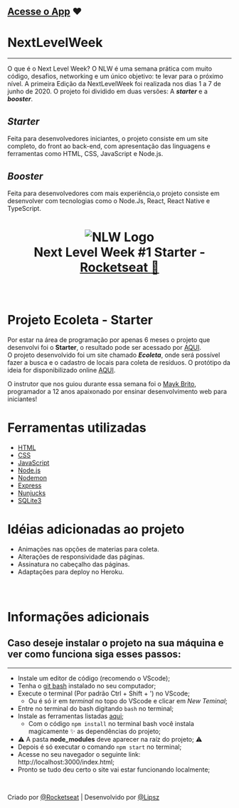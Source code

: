 </h3>
<h3 align="center">

<a href="https://ecoletalipzs.herokuapp.com/" target="_blank">Acesse o App</a> :heart:
---

</h3>

# NextLevelWeek
----------

O que é o Next Level Week?
O NLW é uma semana prática com muito código, desafios, networking e um único objetivo: te levar para o próximo nível.
A primeira Edição da NextLevelWeek foi realizada nos dias 1 a 7 de junho de 2020.
O projeto foi dividido em duas versões: A __*starter*__ e a __*booster*__.

*Starter*  
----------
Feita para desenvolvedores iniciantes, o projeto consiste em um site completo, do front ao back-end, com apresentação das linguagens e ferramentas como HTML, CSS, JavaScript e Node.js.

*Booster*  
----------
Feita para desenvolvedores com mais experiência,o projeto consiste em desenvolver com tecnologias como o Node.Js, React, React Native e TypeScript. 

<h1 align="center">

![NLW Logo](https://lander.rocketseat.dev/uploads/nextlevelweek_18baaf82af.svg)
</br>
Next Level Week #1 Starter - [Rocketseat :rocket:](https://rocketseat.com.br/)

</h1>

<br/>

# Projeto Ecoleta - Starter

Por estar na área de programação por apenas 6 meses o projeto que desenvolvi foi o __Starter__, o resultado pode ser acessado por
[AQUI](https://ecoletalipzs.herokuapp.com/).<br/>
O projeto desenvolvido foi um site chamado __*Ecoleta*__, onde será possível fazer a busca e o cadastro de locais para coleta de resíduos.
O protótipo da ideia for disponibilizado online [AQUI](https://www.figma.com/file/1SxgOMojOB2zYT0Mdk28lB/).

O instrutor que nos guiou durante essa semana foi o [Mayk Brito](https://github.com/maykbrito),  programador a 12 anos apaixonado por ensinar desenvolvimento web para iniciantes!

# Ferramentas utilizadas
* [HTML](https://developer.mozilla.org/pt-BR/docs/Web/HTML)
* [CSS](https://developer.mozilla.org/pt-BR/docs/Web/CSS)
* [JavaScript](https://developer.mozilla.org/pt-BR/docs/Web/JavaScript)
* [Node.js](https://nodejs.org/)
* [Nodemon](https://nodemon.io/)
* [Express](https://expressjs.com/pt-br/)
* [Nunjucks](https://mozilla.github.io/nunjucks/)
* [SQLite3](https://www.sqlite.org/index.html)


# Idéias adicionadas ao projeto

* Animações nas opções de materias para coleta. 
* Alterações de responsividade das páginas.
* Assinatura no cabeçalho das páginas.
* Adaptações para deploy no Heroku.


<h6 align="center">


<br/>

</h6>

# Informações adicionais

## Caso deseje instalar o projeto na sua máquina e ver como funciona siga esses passos:
---
* Instale um editor de código (recomendo o VScode);
* Tenha o <a href="https://gitforwindows.org/" target="_blank">git bash</a> instalado no seu computador;
* Execute o terminal (Por padrão Ctrl + Shift + ') no VScode;
   * Ou é só ir em *terminal* no topo do VScode e clicar em *New Teminal*;
* Entre no terminal do bash digitando `bash` no terminal;
* Instale as ferramentas listadas [aqui](#ferramentas-utilizadas);
   * Com o código `npm install` no terminal bash você instala magicamente :sparkles: as dependências do projeto;
* :warning: A pasta __node_modules__ deve aparecer na raíz do projeto; :warning:
* Depois é só executar o comando `npm start` no terminal;
* Acesse no seu navegador o seguinte link: http://localhost:3000/index.html;
* Pronto se tudo deu certo o site vai estar funcionando localmente;

<br/>

 Criado por [@Rocketseat](https://rocketseat.com.br/) | Desenvolvido por [@Lipsz](https://github.com/Lipzs)
